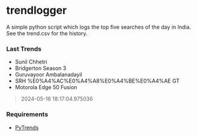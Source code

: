 # trendlogger
A simple python script which logs the top five searches of the day in India.<br>See the trend.csv for the history.<br>

<!-- Last Trends -->
### Last Trends
* Sunil Chhetri
* Bridgerton Season 3
* Guruvayoor Ambalanadayil
* SRH %E0%A4%AC%E0%A4%A8%E0%A4%BE%E0%A4%AE GT
* Motorola Edge 50 Fusion
> 2024-05-16 18:17:04.975036

<!-- Requirements -->
### Requirements
* [PyTrends](https://github.com/dreyco676/pytrends)
